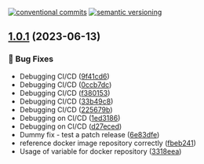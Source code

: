 [![conventional commits](https://img.shields.io/badge/conventional%20commits-1.0.0-yellow.svg)](https://conventionalcommits.org) [![semantic versioning](https://img.shields.io/badge/semantic%20versioning-2.0.0-green.svg)](https://semver.org)

## [1.0.1](https://github.com/Sudwest-Fryslan/WebformulierenVerwerker/compare/v1.0.0...v1.0.1) (2023-06-13)


### 🐛 Bug Fixes

* Debugging CI/CD ([9f41cd6](https://github.com/Sudwest-Fryslan/WebformulierenVerwerker/commit/9f41cd61ab6859dc0c271175ce3d23b65fcae673))
* Debugging CI/CD ([0ccb7dc](https://github.com/Sudwest-Fryslan/WebformulierenVerwerker/commit/0ccb7dc0b54fd8aecc6d6c1e73a4a29077e9a857))
* Debugging CI/CD ([f380153](https://github.com/Sudwest-Fryslan/WebformulierenVerwerker/commit/f38015300422dab78a41a3e0a5106d77aef1cb47))
* Debugging CI/CD ([33b49c8](https://github.com/Sudwest-Fryslan/WebformulierenVerwerker/commit/33b49c89e6f6c4c0da3aea2a955b318743812644))
* Debugging CI/CD ([225679b](https://github.com/Sudwest-Fryslan/WebformulierenVerwerker/commit/225679b23ee0d255f625ea1fb71cc9b6d4677b1d))
* Debugging on CI/CD ([1ed3186](https://github.com/Sudwest-Fryslan/WebformulierenVerwerker/commit/1ed318666d6f9b3793eb46bec7c2e83f4206e814))
* Debugging on CI/CD ([d27eced](https://github.com/Sudwest-Fryslan/WebformulierenVerwerker/commit/d27eced0dc9e7a4d0cd1a360b96eaa56b2955e0b))
* Dummy fix - test a patch release ([6e83dfe](https://github.com/Sudwest-Fryslan/WebformulierenVerwerker/commit/6e83dfed990c21ae5c7eb7553341ecdd27368ec4))
* reference docker image repository correctly ([fbeb241](https://github.com/Sudwest-Fryslan/WebformulierenVerwerker/commit/fbeb241fe0a1569240111965e5126c486163ae00))
* Usage of variable for docker repository ([3318eea](https://github.com/Sudwest-Fryslan/WebformulierenVerwerker/commit/3318eea40894e27abdef0f6055001c10d71792c9))
